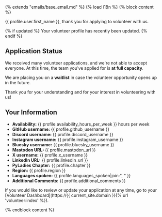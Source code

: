 {% extends "emails/base_email.md" %}
{% load i18n %}
{% block content %}

{{ profile.user.first_name }}, thank you for applying to volunteer with us.

{% if updated %}
Your volunteer profile has recently been updated.
{% endif %}

## Application Status

We received many volunteer applications, and we're not able to accept everyone. At this time, the team you've applied for is **at full capacity**.

We are placing you on a **waitlist** in case the volunteer opportunity opens up in the future.

Thank you for your understanding and for your interest in volunteering with us!

## Your Information

- **Availability:** {{ profile.availability_hours_per_week }} hours per week
- **GitHub username:** {{ profile.github_username }}
- **Discord username:** {{ profile.discord_username }}
- **Instagram username:** {{ profile.instagram_username }}
- **Bluesky username:** {{ profile.bluesky_username }}
- **Mastodon URL:** {{ profile.mastodon_url }}
- **X username:** {{ profile.x_username }}
- **LinkedIn URL:** {{ profile.linkedin_url }}
- **PyLadies Chapter:** {{ profile.chapter }}
- **Region:** {{ profile.region }}
- **Languages spoken:** {{ profile.languages_spoken|join:", " }}
- **Additional Comments:** {{ profile.additional_comments }}

If you would like to review or update your application at any time, go to your [Volunteer Dashboard](https://{{ current_site.domain }}{% url 'volunteer:index' %}).

{% endblock content %}